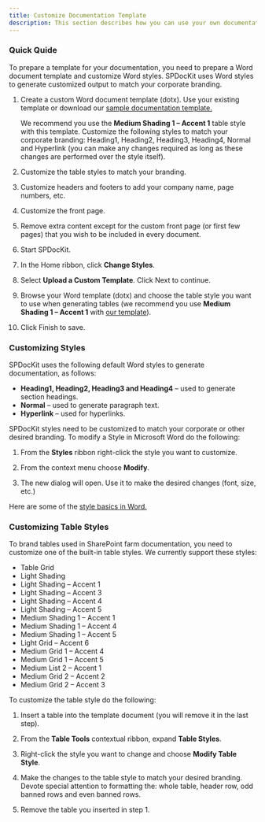 ```yaml
---
title: Customize Documentation Template
description: This section describes how you can use your own documentation template (docx) to generate SharePoint Farm documentation with the SPDocKit.
---
```


### Quick Quide

To prepare a template for your documentation, you need to prepare a Word document template and customize Word styles. SPDocKit uses Word styles to generate customized output to match your corporate branding.

1. Create a custom Word document template (dotx). Use your existing template or download our [sample documentation template.](https://www.spdockit.com/wp-content/uploads/2015/08/SharePoint-Farm-Documentation-Template.dotx) 

   We recommend you use the __Medium Shading 1 – Accent 1__ table style with this template. Customize the following styles to match your corporate branding: Heading1, Heading2, Heading3, Heading4, Normal and Hyperlink (you can make any changes required as long as these changes are performed over the style itself).

1.  Customize the table styles to match your branding.
1.  Customize headers and footers to add your company name, page numbers, etc.
1.  Customize the front page.
1.  Remove extra content except for the custom front page (or first few pages) that you wish to be included in every document.
1.  Start SPDocKit.
1.  In the Home ribbon, click __Change Styles__.
1.  Select __Upload a Custom Template__. Click Next to continue.
1.  Browse your Word template (dotx) and choose the table style you want to use when generating tables (we recommend you use __Medium Shading 1 – Accent 1__ with [our template](https://www.spdockit.com/wp-content/uploads/2015/08/SharePoint-Farm-Documentation-Template.dotx)).
1. Click Finish to save.

### Customizing Styles

SPDocKit uses the following default Word styles to generate documentation, as follows:
* __Heading1, Heading2, Heading3 and Heading4__ – used to generate section headings.
* __Normal__ – used to generate paragraph text.
* __Hyperlink__ – used for hyperlinks.

SPDocKit styles need to be customized to match your corporate or other desired branding. To modify a Style in Microsoft Word do the following:

1. From the __Styles__ ribbon right-click the style you want to customize.

1. From the context menu choose __Modify__.

1. The new dialog will open. Use it to make the desired changes (font, size, etc.)

Here are some of the [style basics in Word.](https://support.office.com/en-nz/article/Style-basics-in-Word-d382f84d-5c38-4444-98a5-9cbb6ede1ba4)

### Customizing Table Styles

To brand tables used in SharePoint farm documentation, you need to customize one of the built-in table styles. We currently support these styles:
* Table Grid
* Light Shading
* Light Shading – Accent 1
* Light Shading – Accent 3
* Light Shading – Accent 4
* Light Shading – Accent 5
* Medium Shading 1 – Accent 1
* Medium Shading 1 – Accent 4
* Medium Shading 1 – Accent 5
* Light Grid – Accent 6
* Medium Grid 1 – Accent 4
* Medium Grid 1 – Accent 5
* Medium List 2 – Accent 1
* Medium Grid 2 – Accent 2
* Medium Grid 2 – Accent 3

To customize the table style do the following:

1. Insert a table into the template document (you will remove it in the last step).

1. From the __Table Tools__ contextual ribbon, expand __Table Styles__.

1. Right-click the style you want to change and choose __Modify Table Style__.

1. Make the changes to the table style to match your desired branding. Devote special attention to formatting the: whole table, header row, odd banned rows and even banned rows.

1. Remove the table you inserted in step 1.